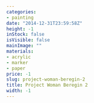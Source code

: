 ```yaml
---
categories:
- painting
date: "2014-12-31T23:59:58Z"
height: -1
inStock: false
isVisible: false
mainImage: ""
materials:
- acrylic
- marker
- paper
price: -1
slug: project-woman-beregin-2
title: Project Woman Beregin 2
width: -1
---
```


